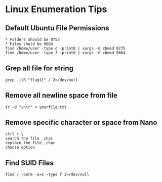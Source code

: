 # Linux Enumeration Tips

## Default Ubuntu File Permissions
```
* Folders should be 0755
* Files shuld be 0664
find /home/user -type d -print0 | xargs -0 chmod 0775
find /home/user -type f -print0 | xargs -0 chmod 0664
```

## Grep all file for string
```
grep -ilR "flag11" / 2>/dev/null
```

## Remove all newline space from file 
```
tr -d "\n\r" < yourfile.txt
```

## Remove specific character or space from Nano
```
ctrl + \
search the file _char
replace the file _char
choose option
```

## Find SUID Files
```
find / -perm -u=s -type f 2>/dev/null
```


